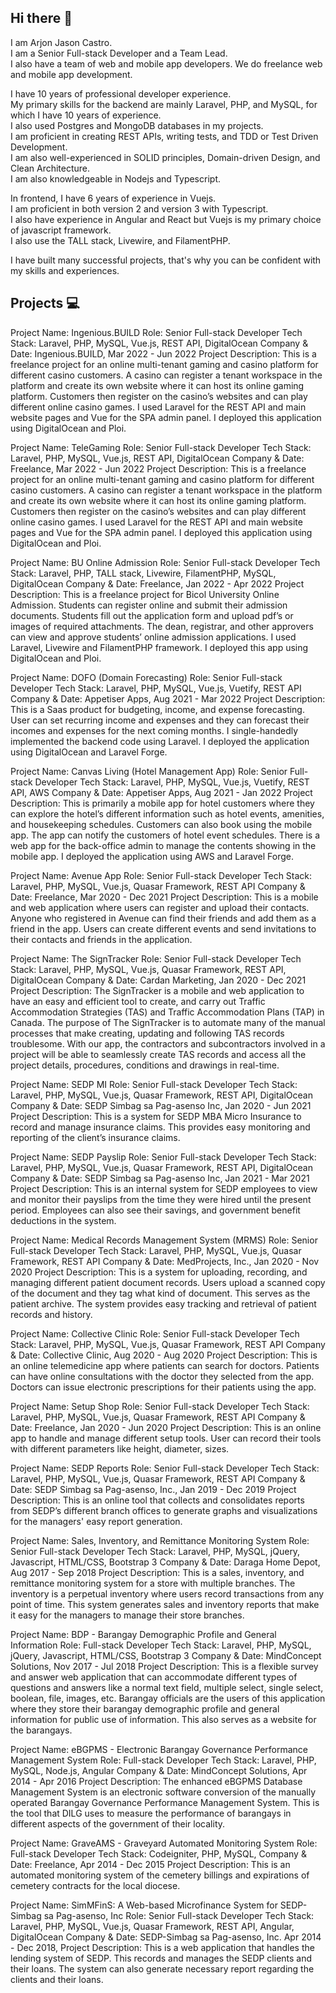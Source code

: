 ## Hi there 👋

I am Arjon Jason Castro.  
I am a Senior Full-stack Developer and a Team Lead.   
I also have a team of web and mobile app developers. We do freelance web and mobile app development.  

I have 10 years of professional developer experience.   
My primary skills for the backend are mainly Laravel, PHP, and MySQL, for which I have 10 years of experience.  
I also used Postgres and MongoDB databases in my projects.  
I am proficient in creating REST APIs, writing tests, and TDD or Test Driven Development.  
I am also well-experienced in SOLID principles, Domain-driven Design, and Clean Architecture.  
I am also knowledgeable in Nodejs and Typescript.  

In frontend, I have 6 years of experience in Vuejs.   
I am proficient in both version 2 and version 3 with Typescript.   
I also have experience in Angular and React but Vuejs is my primary choice of javascript framework.  
I also use the TALL stack, Livewire, and FilamentPHP.   

I have built many successful projects, that's why you can be confident with my skills and experiences.  

## Projects 💻

Project Name: Ingenious.BUILD
Role: Senior Full-stack Developer
Tech Stack: Laravel, PHP, MySQL, Vue.js, REST API, DigitalOcean
Company & Date: Ingenious.BUILD, Mar 2022 - Jun 2022
Project Description: This is a freelance project for an online multi-tenant gaming and casino platform for different casino customers. A casino can register a tenant workspace in the platform and create its own website where it can host its online gaming platform. Customers then register on the casino’s websites and can play different online casino games. I used Laravel for the REST API and main website pages and Vue for the SPA admin panel. I deployed this application using DigitalOcean and Ploi.


Project Name: TeleGaming
Role: Senior Full-stack Developer
Tech Stack: Laravel, PHP, MySQL, Vue.js, REST API, DigitalOcean
Company & Date: Freelance, Mar 2022 - Jun 2022
Project Description: This is a freelance project for an online multi-tenant gaming and casino platform for different casino customers. A casino can register a tenant workspace in the platform and create its own website where it can host its online gaming platform. Customers then register on the casino’s websites and can play different online casino games. I used Laravel for the REST API and main website pages and Vue for the SPA admin panel. I deployed this application using DigitalOcean and Ploi.


Project Name: BU Online Admission
Role: Senior Full-stack Developer
Tech Stack: Laravel, PHP, TALL stack, Livewire, FilamentPHP, MySQL, DigitalOcean
Company & Date: Freelance, Jan 2022 - Apr 2022
Project Description: This is a freelance project for Bicol University Online Admission. Students can register online and submit their admission documents. Students fill out the application form and upload pdf’s or images of required attachments. The dean, registrar, and other approvers can view and approve students’ online admission applications. I used Laravel, Livewire and FilamentPHP framework. I deployed this app using DigitalOcean and Ploi.


Project Name: DOFO (Domain Forecasting)
Role: Senior Full-stack Developer
Tech Stack: Laravel, PHP, MySQL, Vue.js, Vuetify, REST API
Company & Date: Appetiser Apps, Aug 2021 - Mar 2022
Project Description: This is a Saas product for budgeting, income, and expense forecasting. User can set recurring income and expenses and they can forecast their incomes and expenses for the next coming months. I single-handedly implemented the backend code using Laravel. I deployed the application using DigitalOcean and Laravel Forge.


Project Name: Canvas Living (Hotel Management App)
Role: Senior Full-stack Developer
Tech Stack: Laravel, PHP, MySQL, Vue.js, Vuetify, REST API, AWS
Company & Date: Appetiser Apps, Aug 2021 - Jan 2022
Project Description: This is primarily a mobile app for hotel customers where they can explore the hotel’s different information such as hotel events, amenities, and housekeeping schedules. Customers can also book using the mobile app. The app can notify the customers of hotel event schedules. There is a web app for the back-office admin to manage the contents showing in the mobile app.  I deployed the application using AWS and Laravel Forge.


Project Name: Avenue App
Role: Senior Full-stack Developer
Tech Stack: Laravel, PHP, MySQL, Vue.js, Quasar Framework, REST API
Company & Date: Freelance, Mar 2020 - Dec 2021
Project Description: This is a mobile and web application where users can register and upload their contacts. Anyone who registered in Avenue can find their friends and add them as a friend in the app. Users can create different events and send invitations to their contacts and friends in the application. 


Project Name: The SignTracker
Role: Senior Full-stack Developer
Tech Stack: Laravel, PHP, MySQL, Vue.js, Quasar Framework, REST API, DigitalOcean
Company & Date: Cardan Marketing, Jan 2020 - Dec 2021
Project Description: The SignTracker is a mobile and web application to have an easy and efficient tool to create, and carry out Traffic Accommodation Strategies (TAS) and Traffic Accommodation Plans (TAP) in Canada. The purpose of The SignTracker is to automate many of the manual processes that make creating, updating and following TAS records troublesome. With our app, the contractors and subcontractors involved in a project will be able to seamlessly create TAS records and access all the project details, procedures, conditions and drawings in real-time. 


Project Name: SEDP MI
Role: Senior Full-stack Developer
Tech Stack: Laravel, PHP, MySQL, Vue.js, Quasar Framework, REST API, DigitalOcean
Company & Date: SEDP Simbag sa Pag-asenso Inc, Jan 2020 - Jun 2021
Project Description: This is a system for SEDP MBA Micro Insurance to record and manage insurance claims. This provides easy monitoring and reporting of the client’s insurance claims. 


Project Name: SEDP Payslip
Role: Senior Full-stack Developer
Tech Stack: Laravel, PHP, MySQL, Vue.js, Quasar Framework, REST API, DigitalOcean
Company & Date: SEDP Simbag sa Pag-asenso Inc, Jan 2021 - Mar 2021
Project Description: This is an internal system for SEDP employees to view and monitor their payslips from the time they were hired until the present period. Employees can also see their savings, and government benefit deductions in the system.

Project Name: Medical Records Management System (MRMS)
Role: Senior Full-stack Developer
Tech Stack: Laravel, PHP, MySQL, Vue.js, Quasar Framework, REST API
Company & Date: MedProjects, Inc., Jan 2020 - Nov 2020
Project Description: This is a system for uploading, recording, and managing different patient document records. Users upload a scanned copy of the document and they tag what kind of document. This serves as the patient archive. The system provides easy tracking and retrieval of patient records and history.


Project Name: Collective Clinic
Role: Senior Full-stack Developer
Tech Stack: Laravel, PHP, MySQL, Vue.js, Quasar Framework, REST API
Company & Date: Collective Clinic, Aug 2020 - Aug 2020
Project Description: This is an online telemedicine app where patients can search for doctors. 
Patients can have online consultations with the doctor they selected from the app. Doctors can issue electronic prescriptions for their patients using the app.


Project Name: Setup Shop
Role: Senior Full-stack Developer
Tech Stack: Laravel, PHP, MySQL, Vue.js, Quasar Framework, REST API
Company & Date: Freelance, Jan 2020 - Jun 2020
Project Description: This is an online app to handle and manage different setup tools. User can record their tools with different parameters like height, diameter, sizes. 


Project Name: SEDP Reports
Role: Senior Full-stack Developer
Tech Stack: Laravel, PHP, MySQL, Vue.js, Quasar Framework, REST API
Company & Date: SEDP Simbag sa Pag-asenso, Inc., Jan 2019 - Dec 2019
Project Description: This is an online tool that collects and consolidates reports from SEDP’s different branch offices to generate graphs and visualizations for the managers' easy report generation.


Project Name: Sales, Inventory, and Remittance Monitoring System
Role: Senior Full-stack Developer
Tech Stack: Laravel, PHP, MySQL, jQuery, Javascript, HTML/CSS, Bootstrap 3
Company & Date: Daraga Home Depot, Aug 2017 - Sep 2018
Project Description: This is a sales, inventory, and remittance monitoring system for a store with multiple branches. The inventory is a perpetual inventory where users record transactions from any point of time. This system generates sales and inventory reports that make it easy for the managers to manage their store branches.
 

Project Name: BDP - Barangay Demographic Profile and General Information
Role: Full-stack Developer
Tech Stack: Laravel, PHP, MySQL, jQuery, Javascript, HTML/CSS, Bootstrap 3
Company & Date: MindConcept Solutions, Nov 2017 - Jul 2018
Project Description: This is a flexible survey and answer web application that can accommodate different types of questions and answers like a normal text field, multiple select, single select, boolean, file, images, etc. Barangay officials are the users of this application where they store their barangay demographic profile and general information for public use of information. This also serves as a website for the barangays.


Project Name: eBGPMS - Electronic Barangay Governance Performance Management System
Role: Full-stack Developer
Tech Stack: Laravel, PHP, MySQL, Node.js, Angular
Company & Date: MindConcept Solutions, Apr 2014 - Apr 2016
Project Description: The enhanced eBGPMS Database Management System is an electronic software conversion of the manually operated Barangay Governance Performance Management System. This is the tool that DILG uses to measure the performance of barangays in different aspects of the government of their locality.


Project Name: GraveAMS - Graveyard Automated Monitoring System
Role: Full-stack Developer
Tech Stack: Codeigniter, PHP, MySQL,
Company & Date: Freelance, Apr 2014 - Dec 2015
Project Description: This is an automated monitoring system of the cemetery billings and expirations of cemetery contracts for the local diocese.


Project Name: SimMFinS: A Web-based Microfinance System for SEDP-Simbag sa Pag-asenso, Inc
Role: Senior Full-stack Developer
Tech Stack: Laravel, PHP, MySQL, Vue.js, Quasar Framework, REST API, Angular, DigitalOcean
Company & Date: SEDP-Simbag sa Pag-asenso, Inc. Apr 2014 - Dec 2018, 
Project Description: This is a web application that handles the lending system of SEDP. This records and manages the SEDP clients and their loans. The system can also generate necessary report regarding the clients and their loans. 





<!--
**ajcastro/ajcastro** is a ✨ _special_ ✨ repository because its `README.md` (this file) appears on your GitHub profile.

Here are some ideas to get you started:

- 🔭 I’m currently working on ...
- 🌱 I’m currently learning ...
- 👯 I’m looking to collaborate on ...
- 🤔 I’m looking for help with ...
- 💬 Ask me about ...
- 📫 How to reach me: ...
- 😄 Pronouns: ...
- ⚡ Fun fact: ...
-->
